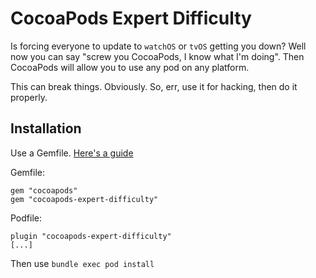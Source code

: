 # CocoaPods Expert Difficulty

Is forcing everyone to update to `watchOS` or `tvOS` getting you down? Well now you can say "screw you CocoaPods, I know what I'm doing". Then CocoaPods will allow you to use any pod on any platform.

This can break things. Obviously. So, err, use it for hacking, then do it properly.

## Installation

Use a Gemfile. [Here's a guide](http://guides.cocoapods.org/using/a-gemfile.html)

Gemfile:
```
gem "cocoapods"
gem "cocoapods-expert-difficulty"
```

Podfile:
```
plugin "cocoapods-expert-difficulty"
[...]
```

Then use `bundle exec pod install`
